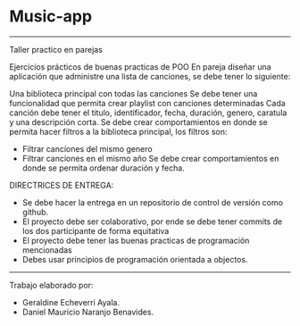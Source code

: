 # Music-app
-----------------------------------------

Taller practico en parejas 

   Ejercicios prácticos de buenas practicas de POO
   En pareja diseñar una aplicación que administre una lista de canciones, se debe tener lo siguiente:

   Una biblioteca principal con todas las canciones 
   Se debe tener una funcionalidad que permita crear playlist con canciones determinadas 
   Cada canción debe tener el titulo, identificador, fecha, duración, genero, caratula y una descripción corta.
   Se debe crear comportamientos en donde se permita hacer filtros a la biblioteca principal, los filtros son:
   
   - Filtrar canciones del mismo genero
   - Filtrar canciones en el mismo año
   Se debe crear comportamientos en donde se permita ordenar duración y fecha.

DIRECTRICES DE ENTREGA:

   - Se debe hacer la entrega en un repositorio de control de versión como github.
   - El proyecto debe ser colaborativo, por ende se debe tener commits de los dos participante de forma equitativa 
   - El proyecto debe tener las buenas practicas de programación mencionadas
   - Debes usar principios de programación orientada a objectos.
    
-----------------------------------------

Trabajo elaborado por:

- Geraldine Echeverri Ayala.
- Daniel Mauricio Naranjo Benavides.
